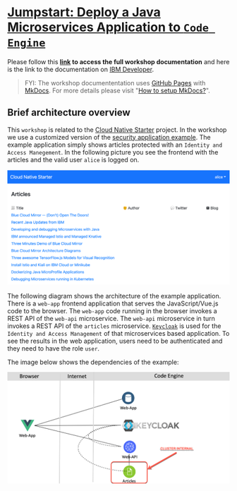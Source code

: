 # [Jumpstart: Deploy a Java Microservices Application to `Code Engine`](https://ibm.github.io/ce-cns)

Please follow this **[link](https://ibm.github.io/ce-cns) to access the full workshop documentation** and here is the link to the documentation on [IBM Developer](https://developer.ibm.com/tutorials/deploy-a-java-microservices-application-to-ibm-cloud-code-engine/#labs).

> FYI: The workshop documententation uses [GitHub Pages](https://pages.github.com/) with [MkDocs](https://www.mkdocs.org/please). For more details please visit "[How to setup MkDocs?](https://suedbroecker.net/2021/01/25/how-to-install-mkdocs-on-mac-and-setup-the-integration-to-github-pages/)".

## Brief architecture overview

This `workshop` is related to the [Cloud Native Starter](https://github.com/ibm/cloud-native-starter) project. In the workshop we use a customized version of the [security application example](https://developer.ibm.com/languages/java/tutorials/secure-your-java-microservices-application-workshop/). The example application simply shows articles protected with an `Identity and Access Manegement`. In the following picture you see the frontend with the articles and the valid user `alice` is logged on.

![](documentation/images/cns-ce-example-application-00.png)

The following diagram shows the architecture of the example application. There is a `web-app` frontend application that serves the JavaScript/Vue.js code to the browser. The `web-app` code running in the browser invokes a REST API of the `web-api` microservice. The `web-api` microservice in turn invokes a REST API of the `articles` microservice. [`Keycloak`](https://www.keycloak.org/) is used for the `Identity and Access Management` of that microservices based application. To see the results in the web application, users need to be authenticated and they need to have the role `user`.

The image below shows the dependencies of the example:

![](documentation/images/cns-ce-architecture.png)